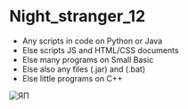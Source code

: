 # Night_stranger_12
+ Any scripts in code on Python or Java
+ Else scripts JS and HTML/CSS documents
+ Else many programs on Small Basic 
+ Else also any files (.jar) and (.bat)
+ Else little programs on C++


![ЯП](https://cs11.pikabu.ru/post_img/2019/08/23/8/1566565364188481633.jpg)
